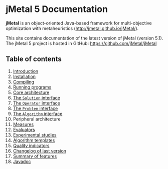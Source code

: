 # jMetal 5 Documentation

**jMetal** is an object-oriented Java-based framework for multi-objective optimization with metaheuristics
(http://jmetal.github.io/jMetal/).

This site contains documentation of the latest version of jMetal (version 5.1). The jMetal 5 project is hosted in GitHub: https://github.com/jMetal/jMetal 

## Table of contents
1. [Introduction](introduction.md)
2. [Installation](installation.md)
  1. [Compiling](compiling.md)
  2. [Running programs](running.md)
3. [Core architecture](architecture.md)
 1. [The `Solution` interface](solution.md)
 2. [The `Operator` interface](operator.md)
 3. [The `Problem` interface](problem.md)
 4. [The `Algorithm` interface](algorithm.md)
4. Peripheral architecture
 1. [Measures](measures.md)
 2. [Evaluators](evaluators.md)
 3. [Experimental studies](experimentalStudies.md)
5. [Algorithm templates](algorithmTemplates.md)
6. [Quality indicators](qualityIndicators.md)
7. [Changelog of last version](changelog.md)
8. [Summary of features](features.md)
9. [Javadoc](http://jmetal.github.io/jMetal/apidocs/index.html)
